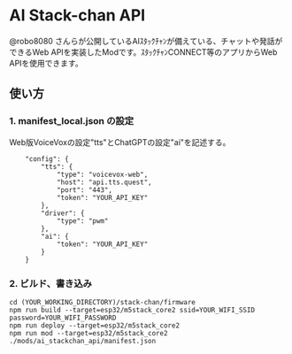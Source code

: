 # AI Stack-chan API
@robo8080 さんらが公開しているAIｽﾀｯｸﾁｬﾝが備えている、チャットや発話ができるWeb APIを実装したModです。ｽﾀｯｸﾁｬﾝCONNECT等のアプリからWeb APIを使用できます。

## 使い方
### 1. manifest_local.json の設定
Web版VoiceVoxの設定"tts"とChatGPTの設定"ai"を記述する。
```
    "config": {
        "tts": {
            "type": "voicevox-web",
            "host": "api.tts.quest",
            "port": "443",
            "token": "YOUR_API_KEY"
        },
        "driver": {
            "type": "pwm"
        },
        "ai": {
            "token": "YOUR_API_KEY"
        }
    }
```

### 2. ビルド、書き込み
```
cd (YOUR_WORKING_DIRECTORY)/stack-chan/firmware
npm run build --target=esp32/m5stack_core2 ssid=YOUR_WIFI_SSID password=YOUR_WIFI_PASSWORD
npm run deploy --target=esp32/m5stack_core2
npm run mod --target=esp32/m5stack_core2 ./mods/ai_stackchan_api/manifest.json
```

